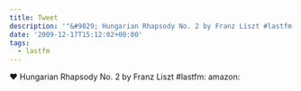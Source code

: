 ```yaml
---
title: Tweet
description: '"&#9829; Hungarian Rhapsody No. 2 by Franz Liszt #lastfm:  amazon: "'
date: '2009-12-17T15:12:02+00:00'
tags:
  - lastfm
---
```

&#9829; Hungarian Rhapsody No. 2 by Franz Liszt #lastfm:  amazon: 
